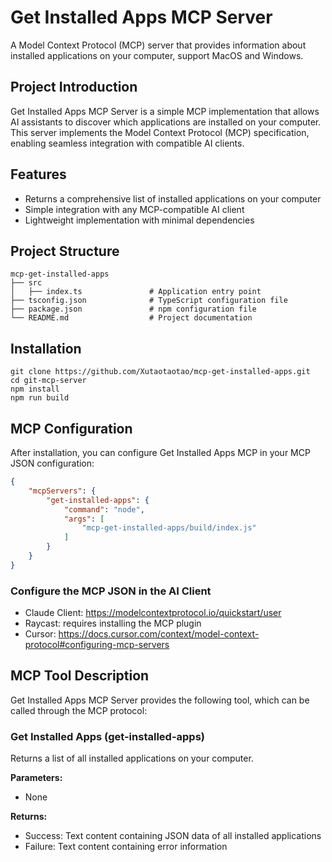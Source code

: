 # Get Installed Apps MCP Server

A Model Context Protocol (MCP) server that provides information about installed applications on your computer,  support MacOS and Windows.

## Project Introduction

Get Installed Apps MCP Server is a simple MCP implementation that allows AI assistants to discover which applications are installed on your computer. This server implements the Model Context Protocol (MCP) specification, enabling seamless integration with compatible AI clients.

## Features

- Returns a comprehensive list of installed applications on your computer
- Simple integration with any MCP-compatible AI client
- Lightweight implementation with minimal dependencies

## Project Structure

```
mcp-get-installed-apps
├── src
│   ├── index.ts               # Application entry point
├── tsconfig.json              # TypeScript configuration file
├── package.json               # npm configuration file
└── README.md                  # Project documentation
```

## Installation

```
git clone https://github.com/Xutaotaotao/mcp-get-installed-apps.git
cd git-mcp-server
npm install
npm run build
```


## MCP Configuration

After installation, you can configure Get Installed Apps MCP in your MCP JSON configuration:

```json
{
    "mcpServers": {
        "get-installed-apps": {
            "command": "node",
            "args": [
                "mcp-get-installed-apps/build/index.js"
            ]
        }
    }
}
```

### Configure the MCP JSON in the AI Client

- Claude Client: https://modelcontextprotocol.io/quickstart/user
- Raycast: requires installing the MCP plugin
- Cursor: https://docs.cursor.com/context/model-context-protocol#configuring-mcp-servers

## MCP Tool Description

Get Installed Apps MCP Server provides the following tool, which can be called through the MCP protocol:

### Get Installed Apps (get-installed-apps)

Returns a list of all installed applications on your computer.

**Parameters:**
- None

**Returns:**
- Success: Text content containing JSON data of all installed applications
- Failure: Text content containing error information
